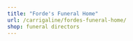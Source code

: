 ```yaml
---
title: "Forde's Funeral Home"
url: /carrigaline/fordes-funeral-home/
shop: funeral directors
---
```

